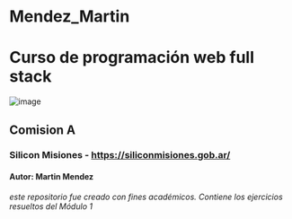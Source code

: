 # Mendez_Martin
#         Curso de programación web full stack 
![image](https://github.com/Lmptincho/Mendez_Martin/assets/133718278/c8673ab6-4607-4439-a562-e370d00571df)
##   Comision A 
### Silicon Misiones - https://siliconmisiones.gob.ar/ 

####            Autor: Martin Mendez    

 *este repositorio fue creado con fines académicos. Contiene los ejercicios
resueltos del Módulo 1* 

